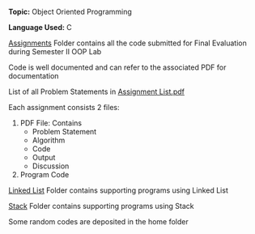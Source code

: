<p><strong>Topic:</strong> Object Oriented Programming</p>
<p><strong>Language Used:</strong> C</p>
<p><a href="Data Structure I/Assignments">Assignments</a> Folder contains all the code submitted for Final Evaluation during Semester II OOP Lab</p>
<p>Code is well documented and can refer to the associated PDF for documentation</p>
<p>List of all Problem Statements in <a href="Data Structure I/Assignments/Assignment List.pdf">Assignment List.pdf</a><p>
<p>Each assignment consists 2 files:</p>
<ol>
  <li>PDF File: Contains 
      <ul>
        <li>Problem Statement</li>
        <li>Algorithm</li>
        <li>Code</li>
        <li>Output</li>
        <li>Discussion</li>
      </ul>
  </li>
  <li>Program Code</li>
</ol>
<p><a href="Data Structure I/Linked List">Linked List</a> Folder contains supporting programs using Linked List</p>
<p><a href="Data Structure I/Stack">Stack</a> Folder contains supporting programs using Stack</p>
<p>Some random codes are deposited in the home folder</p>
